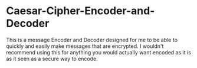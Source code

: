 # Caesar-Cipher-Encoder-and-Decoder
This is a message Encoder and Decoder designed for me to be able to quickly and easily make messages that are encrypted. I wouldn't recommend using this for anything you would actually want encoded as it is as it seen as a secure way to encode.

